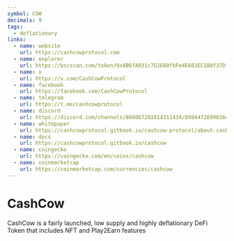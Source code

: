 ```yaml
---
symbol: COW
decimals: 9
tags:
  - deflationary
links:
  - name: website
    url: https://cashcowprotocol.com
  - name: explorer
    url: https://bscscan.com/token/0x8B6fA031c7D2E60fbFe4E663EC1B8f37Df1ba483
  - name: x
    url: https://x.com/CashCowProtocol
  - name: facebook
    url: https://facebook.com/CashCowProtocol
  - name: telegram
    url: https://t.me/cashcowprotocol
  - name: discord
    url: https://discord.com/channels/866067292814311434/899447269961646100
  - name: whitepaper
    url: https://cashcowprotocol.gitbook.io/cashcow-protocol/about-cashcow/whitepaper
  - name: docs
    url: https://cashcowprotocol.gitbook.io/cashcow
  - name: coingecko
    url: https://coingecko.com/en/coins/cashcow
  - name: coinmarketcap
    url: https://coinmarketcap.com/currencies/cashcow
---
```


# CashCow

CashCow is a fairly launched, low supply and highly deflationary DeFi Token that includes NFT and Play2Earn features
